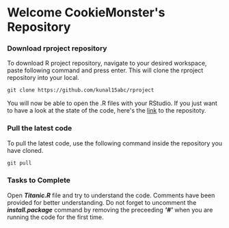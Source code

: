   
# Welcome CookieMonster's Repository

### Download rproject repository
To download R project repository, navigate to your desired workspace, paste following command and press enter. This will clone the rproject repository into your local.

```markdown
git clone https://github.com/kunal15abc/rproject
```
You will now be able to open the .R files with your RStudio.
If you just want to have a look at the state of the code, here's the [link](https://github.com/kunal15abc/rproject) to the repositoty.

### Pull the latest code
To pull the latest code, use the following command inside the repository you have cloned.

```markdown
git pull
```



### Tasks to Complete
Open ___Titanic.R___ file and try to understand the code. Comments have been provided for better understanding. Do not forget to uncomment the ___install.package___ command by removing the preceeding ___'#'___ when you are running the code for the first time.
